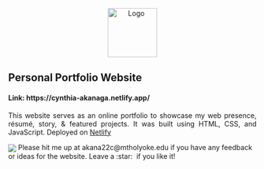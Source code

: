 <div align="center">
  <img alt="Logo" src="https://user-images.githubusercontent.com/95722087/195674900-04aea47b-d08c-4233-ac25-9ba7f2905c8c.png" width="100" />
</div>

<h2 align="left">Personal Portfolio Website</h2>
<h4 align="justify">Link: https://cynthia-akanaga.netlify.app/ </h4>
<p align="justify">This website serves as an online portfolio to showcase my web presence, résumé, story, & featured projects. It was built using HTML, CSS, and JavaScript. Deployed on <a href="https://www.netlify.com/">Netlify</a></p>
<img align="center" src="https://user-images.githubusercontent.com/95722087/195668278-325abab3-b9d8-4295-8636-2df6811b15d4.png">
Please hit me up at akana22c@mtholyoke.edu if you have any feedback or ideas for the website. Leave a :star: &nbsp;if you like it!





